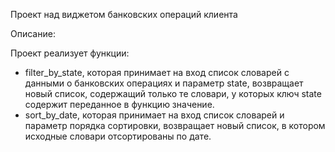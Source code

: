 Проект над виджетом банковских операций клиента

Описание:

Проект реализует функции:
- filter_by_state, которая принимает на вход список словарей с данными о банковских операциях и параметр 
state, возвращает новый список, содержащий только те словари, у которых ключ state содержит переданное в функцию значение. 
- sort_by_date, которая принимает на вход список словарей и параметр порядка сортировки, возвращает новый список, в котором исходные словари отсортированы по дате.

  
